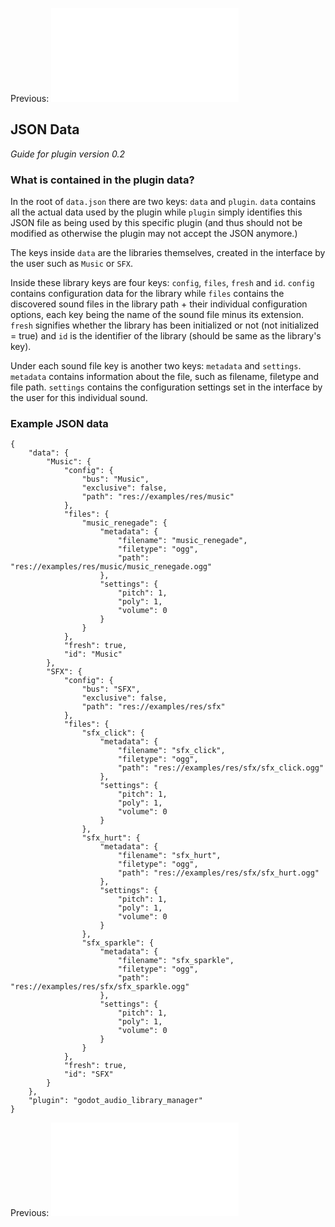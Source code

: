 Previous: ![Getting Started](getting_started.md)

## JSON Data

*Guide for plugin version 0.2*

### What is contained in the plugin data?

In the root of `data.json` there are two keys: `data` and `plugin`. `data` contains all the actual data used by the plugin while `plugin` simply identifies this JSON file as being used by this specific plugin (and thus should not be modified as otherwise the plugin may not accept the JSON anymore.)

The keys inside `data` are the libraries themselves, created in the interface by the user such as `Music` or `SFX`.

Inside these library keys are four keys: `config`, `files`, `fresh` and `id`. `config` contains configuration data for the library while `files` contains the discovered sound files in the library path + their individual configuration options, each key being the name of the sound file minus its extension.
`fresh` signifies whether the library has been initialized or not (not initialized = true) and `id` is the identifier of the library (should be same as the library's key).

Under each sound file key is another two keys: `metadata` and `settings`. `metadata` contains information about the file, such as filename, filetype and file path. `settings` contains the configuration settings set in the interface by the user for this individual sound.

### Example JSON data

```
{
	"data": {
		"Music": {
			"config": {
				"bus": "Music",
				"exclusive": false,
				"path": "res://examples/res/music"
			},
			"files": {
				"music_renegade": {
					"metadata": {
						"filename": "music_renegade",
						"filetype": "ogg",
						"path": "res://examples/res/music/music_renegade.ogg"
					},
					"settings": {
						"pitch": 1,
						"poly": 1,
						"volume": 0
					}
				}
			},
			"fresh": true,
			"id": "Music"
		},
		"SFX": {
			"config": {
				"bus": "SFX",
				"exclusive": false,
				"path": "res://examples/res/sfx"
			},
			"files": {
				"sfx_click": {
					"metadata": {
						"filename": "sfx_click",
						"filetype": "ogg",
						"path": "res://examples/res/sfx/sfx_click.ogg"
					},
					"settings": {
						"pitch": 1,
						"poly": 1,
						"volume": 0
					}
				},
				"sfx_hurt": {
					"metadata": {
						"filename": "sfx_hurt",
						"filetype": "ogg",
						"path": "res://examples/res/sfx/sfx_hurt.ogg"
					},
					"settings": {
						"pitch": 1,
						"poly": 1,
						"volume": 0
					}
				},
				"sfx_sparkle": {
					"metadata": {
						"filename": "sfx_sparkle",
						"filetype": "ogg",
						"path": "res://examples/res/sfx/sfx_sparkle.ogg"
					},
					"settings": {
						"pitch": 1,
						"poly": 1,
						"volume": 0
					}
				}
			},
			"fresh": true,
			"id": "SFX"
		}
	},
	"plugin": "godot_audio_library_manager"
}
```

Previous: ![Getting Started](getting_started.md)

